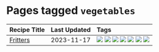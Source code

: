 # Pages tagged `vegetables`

|Recipe Title|Last Updated|Tags
|:---|:---|:---|
|[Fritters](../recipes/fritters.md)|2023-11-17|[![](https://img.shields.io/badge/tag-chicken-13fda6)](../tags/chicken.md) [![](https://img.shields.io/badge/tag-family-10cdd6)](../tags/family.md) [![](https://img.shields.io/badge/tag-fried-1754e4)](../tags/fried.md) [![](https://img.shields.io/badge/tag-ham-d5a11)](../tags/ham.md) [![](https://img.shields.io/badge/tag-lamb-208450)](../tags/lamb.md) [![](https://img.shields.io/badge/tag-leftovers-6d71)](../tags/leftovers.md) [![](https://img.shields.io/badge/tag-vegetables-32613c)](../tags/vegetables.md)|